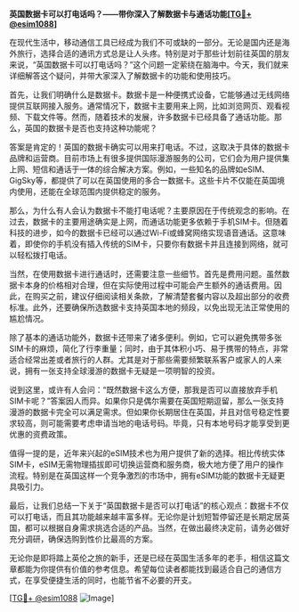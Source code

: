 **英国数据卡可以打电话吗？——带你深入了解数据卡与通话功能[[TG💪+ @esim1088](https://t.me/s/esim1088)]**

在现代生活中，移动通信工具已经成为我们不可或缺的一部分。无论是国内还是海外旅行，选择合适的通讯方式总是让人头疼。特别是对于那些计划前往英国的朋友来说，“英国数据卡可以打电话吗？”这个问题一定萦绕在脑海中。今天，我们就来详细解答这个疑问，并带大家深入了解数据卡的功能和使用技巧。

首先，让我们明确什么是数据卡。数据卡是一种便携式设备，它能够通过无线网络提供互联网接入服务。通常情况下，数据卡主要用来上网，比如浏览网页、观看视频、下载文件等。然而，随着技术的发展，许多数据卡已经具备了通话功能。那么，英国的数据卡是否也支持这种功能呢？

答案是肯定的！英国的数据卡确实可以用来打电话。不过，这取决于具体的数据卡品牌和运营商。目前市场上有很多提供国际漫游服务的公司，它们会为用户提供集上网、短信和通话于一体的综合解决方案。例如，一些知名的品牌如eSIM、GigSky等，都提供了可以在英国使用的多合一数据卡。这些卡片不仅能在英国境内使用，还能在全球范围内提供稳定的服务。

那么，为什么有人会认为数据卡不能打电话呢？主要原因在于传统观念的影响。在过去，数据卡的主要用途确实是上网，而通话功能更多依赖于手机SIM卡。但随着科技的进步，如今的数据卡已经可以通过Wi-Fi或蜂窝网络实现语音通话。这意味着，即使你的手机没有插入传统的SIM卡，只要你有数据卡并且连接到网络，就可以轻松拨打电话。

当然，在使用数据卡进行通话时，还需要注意一些细节。首先是费用问题。虽然数据卡本身的价格相对合理，但在实际使用过程中可能会产生额外的通话费用。因此，在购买之前，建议仔细阅读相关条款，了解清楚套餐内容以及超出部分的收费标准。此外，还要确保所选数据卡支持英国本地的频段，以免出现无法正常使用的尴尬情况。

除了基本的通话功能外，数据卡还带来了诸多便利。例如，它可以避免携带多张SIM卡的麻烦，简化了行李重量；同时，由于其体积小巧、易于携带的特点，非常适合经常出差或者旅行的人群。尤其是对于那些需要频繁联系客户或家人的人来说，拥有一张支持全球漫游的数据卡无疑是一项明智的投资。

说到这里，或许有人会问：“既然数据卡这么方便，那我是否可以直接放弃手机SIM卡呢？”答案因人而异。如果你只是偶尔需要在英国短期逗留，那么一张支持漫游的数据卡完全可以满足需求。但如果你长期居住在英国，并且对信号稳定性要求较高，则可能需要考虑申请当地的电话号码。毕竟，只有本地号码才能享受到更优惠的资费政策。

值得一提的是，近年来兴起的eSIM技术也为用户提供了新的选择。相比传统实体SIM卡，eSIM无需物理插拔即可切换运营商和服务商，极大地方便了用户的操作流程。特别是在英国这样一个竞争激烈的市场中，拥有eSIM功能的数据卡无疑更具吸引力。

最后，让我们总结一下关于“英国数据卡是否可以打电话”的核心观点：数据卡不仅可以打电话，而且其功能越来越丰富多样。无论你是计划短暂停留还是长期定居英国，都可以根据自身需求挑选合适的产品。当然，在做出最终决定前，请务必做好充分调研，确保选购到性价比最高的方案。

无论你是即将踏上英伦之旅的新手，还是已经在英国生活多年的老手，相信这篇文章都能为你提供有价值的参考信息。希望每位读者都能找到最适合自己的通信方式，在享受便捷生活的同时，也能节省不必要的开支。

[[TG💪+ @esim1088](https://t.me/s/esim1088) ![Image](https://i.postimg.cc/4NQfJmqS/Snipaste-2025-05-13-00-14-12.png)]